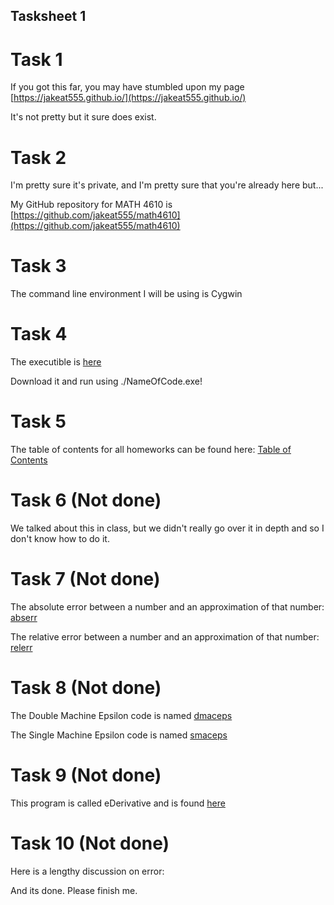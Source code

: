 ## Tasksheet 1

# Task 1

If you got this far, you may have stumbled upon my page [https://jakeat555.github.io/](https://jakeat555.github.io/)

It's not pretty but it sure does exist.

# Task 2

I'm pretty sure it's private, and I'm pretty sure that you're already here but...

My GitHub repository for MATH 4610 is [https://github.com/jakeat555/math4610](https://github.com/jakeat555/math4610)

# Task 3

The command line environment I will be using is Cygwin

# Task 4

The executible is [here](https://github.com/jakeat555/math4610/blob/master/SharedLibrary/NameOfCode.exe)

Download it and run using ./NameOfCode.exe!

# Task 5

The table of contents for all homeworks can be found here: [Table of Contents](https://github.com/jakeat555/math4610/blob/master/Tasksheets/TableOfContents.md)

# Task 6 (Not done)

We talked about this in class, but we didn't really go over it in depth and so I don't know how to do it.

# Task 7 (Not done)

The absolute error between a number and an approximation of that number: [abserr](https://github.com/jakeat555/math4610/blob/master/SoftwareManual/abserr)

The relative error between a number and an approximation of that number: [relerr](https://github.com/jakeat555/math4610/blob/master/SoftwareManual/relerr)

# Task 8 (Not done)

The Double Machine Epsilon code is named [dmaceps](https://github.com/jakeat555/math4610/blob/master/SoftwareManual/dmaceps)

The Single Machine Epsilon code is named [smaceps](https://github.com/jakeat555/math4610/blob/master/SoftwareManual/smaceps)

# Task 9 (Not done)

This program is called eDerivative and is found [here]()

# Task 10 (Not done)

Here is a lengthy discussion on error:

And its done. Please finish me.
